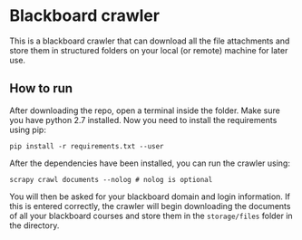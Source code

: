# Blackboard crawler
This is a blackboard crawler that can download all the file attachments and store them in structured folders on your local (or remote) machine for later use.

## How to run
After downloading the repo, open a terminal inside the folder.
Make sure you have python 2.7 installed.
Now you need to install the requirements using pip:
```
pip install -r requirements.txt --user
```

After the dependencies have been installed, you can run the crawler using:

```
scrapy crawl documents --nolog # nolog is optional
```

You will then be asked for your blackboard domain and login information.
If this is entered correctly, the crawler will begin downloading the documents of all your blackboard courses and store them in the `storage/files` folder in the directory.
